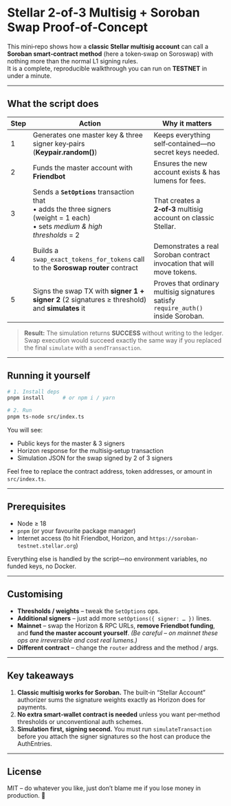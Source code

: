 

# Stellar **2‑of‑3 Multisig** + **Soroban Swap** Proof‑of‑Concept

This mini‑repo shows how a **classic Stellar multisig account** can call a **Soroban smart‑contract method** (here a token‑swap on Soroswap) with nothing more than the normal L1 signing rules.  
It is a complete, reproducible walkthrough you can run on **TESTNET** in under a minute.

---

## What the script does

| Step | Action | Why it matters |
|------|--------|----------------|
| 1 | Generates one master key & three signer key‑pairs (**Keypair.random()**) | Keeps everything self‑contained—no secret keys needed. |
| 2 | Funds the master account with **Friendbot** | Ensures the new account exists & has lumens for fees. |
| 3 | Sends a **`SetOptions`** transaction that<br>• adds the three signers (weight = 1 each)<br>• sets *medium & high thresholds* = 2 | That creates a **2‑of‑3** multisig account on classic Stellar. |
| 4 | Builds a `swap_exact_tokens_for_tokens` call to the **Soroswap router** contract | Demonstrates a real Soroban contract invocation that will move tokens. |
| 5 | Signs the swap TX with **signer 1 + signer 2** (2 signatures ≥ threshold) and **simulates** it | Proves that ordinary multisig signatures satisfy `require_auth()` inside Soroban. |

> **Result:** The simulation returns **SUCCESS** without writing to the ledger. Swap execution would succeed exactly the same way if you replaced the final `simulate` with a `sendTransaction`.

---

## Running it yourself

```bash
# 1. Install deps
pnpm install      # or npm i / yarn

# 2. Run
pnpm ts-node src/index.ts
```

You will see:

* Public keys for the master & 3 signers  
* Horizon response for the multisig‑setup transaction  
* Simulation JSON for the swap signed by 2 of 3 signers  

Feel free to replace the contract address, token addresses, or amount in `src/index.ts`.

---

## Prerequisites

* Node ≥ 18
* `pnpm` (or your favourite package manager)
* Internet access (to hit Friendbot, Horizon, and `https://soroban-testnet.stellar.org`)

Everything else is handled by the script—no environment variables, no funded keys, no Docker.

---

## Customising

* **Thresholds / weights** – tweak the `SetOptions` ops.  
* **Additional signers** – just add more `setOptions({ signer: … })` lines.  
* **Mainnet** – swap the Horizon & RPC URLs, **remove Friendbot funding**, and **fund the master account yourself**. *(Be careful – on mainnet these ops are irreversible and cost real lumens.)*  
* **Different contract** – change the `router` address and the method / args.

---

## Key takeaways

1. **Classic multisig works for Soroban.** The built‑in “Stellar Account” authorizer sums the signature weights exactly as Horizon does for payments.  
2. **No extra smart‑wallet contract is needed** unless you want per‑method thresholds or unconventional auth schemes.  
3. **Simulation first, signing second.** You must run `simulateTransaction` before you attach the signer signatures so the host can produce the AuthEntries.

---

## License

MIT – do whatever you like, just don’t blame me if you lose money in production. 🌟